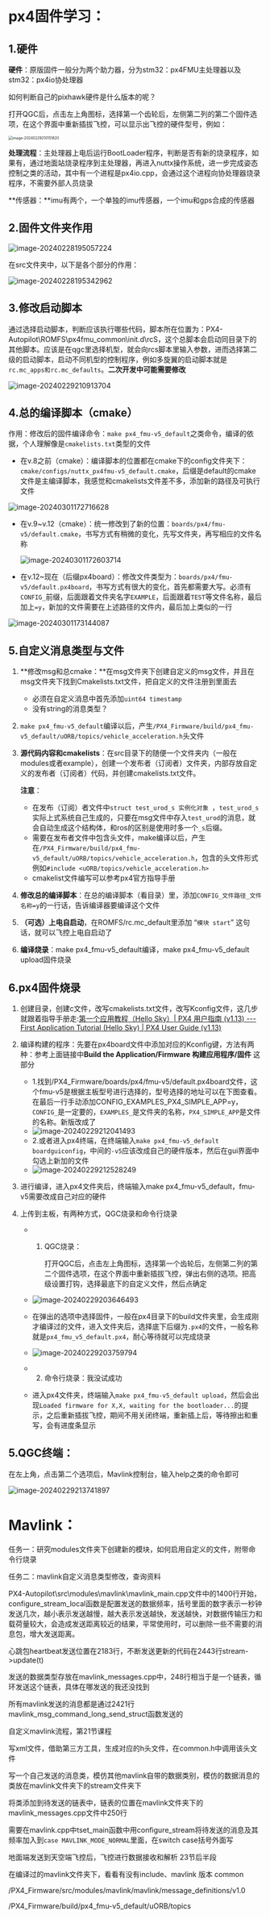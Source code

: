# px4固件学习：

## 1.硬件

**硬件**：原版固件一般分为两个助力器，分为stm32：px4FMU主处理器以及stm32：px4io协处理器

如何判断自己的pixhawk硬件是什么版本的呢？

打开QGC后，点击左上角图标，选择第一个齿轮后，左侧第二列的第二个固件选项，在这个界面中重新插拔飞控，可以显示出飞控的硬件型号，例如：

<img src="F:\px4\px4固件学习.assets\image-20240229210151620.png" alt="image-20240229210151620" style="zoom:50%;" />

**处理流程**：主处理器上电后运行BootLoader程序，判断是否有新的烧录程序，如果有，通过地面站烧录程序到主处理器，再进入nuttx操作系统，进一步完成姿态控制之类的活动，其中有一个进程是px4io.cpp，会通过这个进程向协处理器烧录程序，不需要外部人员烧录

**传感器：**imu有两个，一个单独的imu传感器，一个imu和gps合成的传感器



## 2.固件文件夹作用



![image-20240228195057224](F:\px4\px4固件学习.assets\image-20240228195057224.png)

在src文件夹中，以下是各个部分的作用：

![image-20240228195342962](F:\px4\px4固件学习.assets\image-20240228195342962.png)



## 3.修改启动脚本

通过选择启动脚本，判断应该执行哪些代码，脚本所在位置为：PX4-Autopilot\ROMFS\px4fmu_common\init.d\rcS，这个总脚本会启动同目录下的其他脚本。应该是在qgc里选择机型，就会向rcs脚本里输入参数，进而选择第二级的启动脚本，启动不同机型的控制程序，例如多旋翼的启动脚本就是`rc.mc_apps和rc.mc_defaults`。**二次开发中可能需要修改**

![image-20240229210913704](F:\px4\px4固件学习.assets\image-20240229210913704.png)

## 4.总的编译脚本（cmake）

作用：修改后的固件编译命令：`make px4_fmu-v5_default`之类命令，编译的依据，个人理解像是`cmakelists.txt`类型的文件

- 在v.8之前（cmake）：编译脚本的位置都在cmake下的config文件夹下：`cmake/configs/nuttx_px4fmu-v5_default.cmake`，后缀是default的cmake文件是主编译脚本，我感觉和cmakelists文件差不多，添加新的路径及可执行文件

![image-20240301172716628](F:\px4\px4固件学习.assets\image-20240301172716628.png)

- 在v.9~v.12（cmake）：统一修改到了新的位置：`boards/px4/fmu-v5/default.cmake`，书写方式有稍微的变化，先写文件夹，再写相应的文件名称

  ![image-20240301172603714](F:\px4\px4固件学习.assets\image-20240301172603714.png)

- 在v.12~现在（后缀px4board）：修改文件类型为：`boards/px4/fmu-v5/default.px4board`，书写方式有很大的变化，首先都需要大写。必须有`CONFIG_`前缀，后面跟着文件夹名字`EXAMPLE`，后面跟着`TEST`等文件名称，最后加上`=y`，新加的文件需要在上述路径的文件内，最后加上类似的一行

![image-20240301173144087](F:\px4\px4固件学习.assets\image-20240301173144087.png)



## 5.自定义消息类型与文件

1. **修改msg和总cmake：**在msg文件夹下创建自定义的msg文件，并且在msg文件夹下找到Cmakelists.txt文件，把自定义的文件注册到里面去

   - 必须在自定义消息中首先添加`uint64 timestamp`
   - 没有string的消息类型？

2. `make px4_fmu-v5_default`编译以后，产生`/PX4_Firmware/build/px4_fmu-v5_default/uORB/topics/vehicle_acceleration.h`头文件

3. **源代码内容和cmakelists**：在src目录下的随便一个文件夹内（一般在modules或者example），创建一个发布者（订阅者）文件夹，内部存放自定义的发布者（订阅者）代码，并创建cmakelists.txt文件。

   **注意**：

   - 在发布（订阅）者文件中`struct test_urod_s 实例化对象 `，`test_urod_s`实际上式系统自己生成的，只要在msg文件中存入`test_urod`的消息，就会自动生成这个结构体，和ros的区别是使用时多一个`_s`后缀。
   - 需要在发布者文件中包含头文件，make编译以后，产生在`/PX4_Firmware/build/px4_fmu-v5_default/uORB/topics/vehicle_acceleration.h`，包含的头文件形式例如`#include <uORB/topics/vehicle_acceleration.h>`
   - cmakelist文件编写可以参考px4官方指导手册

4. **修改总的编译脚本**：在总的编译脚本（看目录）里，添加`CONFIG_文件路径_文件名称=y`的一行话，告诉编译器要编译这个文件

5. **（可选）上电自启动**，在ROMFS/rc.mc_default里添加 “`模块 start`” 这句话，就可以飞控上电自启动了

6. **编译烧录**：make px4_fmu-v5_default编译，make px4_fmu-v5_default upload固件烧录



## 6.px4固件烧录

1. 创建目录，创建c文件，改写cmakelists.txt文件，改写Kconfig文件，这几步就跟着指导手册走:[第一个应用教程（Hello Sky）| PX4 用户指南 (v1.13) --- First Application Tutorial (Hello Sky) | PX4 User Guide (v1.13)](https://docs.px4.io/v1.13/en/modules/hello_sky.html)

2. 编译构建的程序：先要在px4board文件中添加对应的Kconfig键，方法有两种：参考上面链接中**Build the Application/Firmware 构建应用程序/固件** 这部分

   - 1.找到/PX4_Firmware/boards/px4/fmu-v5/default.px4board文件，这个fmu-v5是根据主板型号进行选择的，型号选择的地址可以在下图查看。在最后一行手动添加CONFIG_EXAMPLES_PX4_SIMPLE_APP=y，`CONFIG_`是一定要的，`EXAMPLES_`是文件夹的名称，`PX4_SIMPLE_APP`是文件的名称。新版改成了
   - ![image-20240229212041493](F:\px4\px4固件学习.assets\image-20240229212041493.png)
   - 2.或者进入px4终端，在终端输入`make px4_fmu-v5_default boardguiconfig`，中间的`-v5`应该改成自己的硬件版本，然后在gui界面中勾选上新加的文件
   - ![image-20240229212528249](F:\px4\px4固件学习.assets\image-20240229212528249.png)

3. 进行编译，进入px4文件夹后，终端输入make px4_fmu-v5_default，fmu-v5需要改成自己对应的硬件

4. 上传到主板，有两种方式，QGC烧录和命令行烧录

   - 1. QGC烧录：

        打开QGC后，点击左上角图标，选择第一个齿轮后，左侧第二列的第二个固件选项，在这个界面中重新插拔飞控，弹出右侧的选项。把高级设置打钩，选择最底下的自定义文件，然后点确定

   - ![image-20240229203646493](F:\px4\px4固件学习.assets\image-20240229203646493.png)

   -  在弹出的选项中选择固件，一般在px4目录下的build文件夹里，会生成刚才编译过的文件，进入文件夹后，选择底下后缀为`.px4`的文件，一般名称就是`px4_fmu_v5_default.px4`，耐心等待就可以完成烧录

   - ![image-20240229203759794](F:\px4\px4固件学习.assets\image-20240229203759794.png)

   - 2. 命令行烧录：我没试成功

   -  进入px4文件夹，终端输入`make px4_fmu-v5_default upload`，然后会出现`Loaded firmware for X,X, waiting for the bootloader...`的提示，之后重新插拔飞控，期间不用关闭终端，重新插上后，等待擦出和重写，会有进度条显示



## 5.QGC终端：

在左上角，点击第二个选项后，Mavlink控制台，输入help之类的命令即可

![image-20240229213741897](F:\px4\px4固件学习.assets\image-20240229213741897.png)



# Mavlink：

任务一：研究modules文件夹下创建新的模块，如何启用自定义的文件，附带命令行烧录

任务二：mavlink自定义消息类型修改，查询资料

PX4-Autopilot\src\modules\mavlink\mavlink_main.cpp文件中的1400行开始，configure_stream_local函数是配置发送的数据频率，括号里面的数字表示一秒钟发送几次，越小表示发送越慢，越大表示发送越快，发送越快，对数据传输压力和载荷量较大，会造成发送距离较近的结果，平常使用时，可以删除一些不需要的消息包，增大发送距离。

心跳包heartbeat发送位置在2183行，不断发送更新的代码在2443行stream->update(t)

发送的数据类型存放在mavlink_messages.cpp中，248行相当于是一个链表，循环发送这个链表，具体在哪发送的我还没找到

所有mavlink发送的消息都是通过2421行mavlink_msg_command_long_send_struct函数发送的

自定义mavlink流程，第21节课程



写xml文件，借助第三方工具，生成对应的h头文件，在common.h中调用该头文件

写一个自己发送的消息类，模仿其他mavlink自带的数据类别，模仿的数据消息的类放在mavlink文件夹下的stream文件夹下

将类添加到待发送的链表中，链表的位置在mavlink文件夹下的mavlink_messages.cpp文件中250行

需要在mavlink.cpp中tset_main函数中用configure_stream将待发送的消息及其频率加入到`case MAVLINK_MODE_NORMAL`里面，在switch case括号外面写





地面端发送到天空端飞控后，飞控进行数据接收和解析 23节后半段

在编译过的mavlink文件夹下，看看有没有include、mavlink 版本 common

/PX4_Firmware/src/modules/mavlink/mavlink/message_definitions/v1.0

/PX4_Firmware/build/px4_fmu-v5_default/uORB/topics



